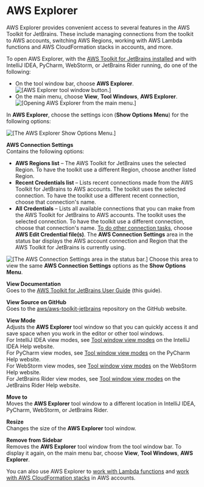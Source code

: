 # AWS Explorer<a name="aws-explorer"></a>

AWS Explorer provides convenient access to several features in the AWS Toolkit for JetBrains\. These include managing connections from the toolkit to AWS accounts, switching AWS Regions, working with AWS Lambda functions and AWS CloudFormation stacks in accounts, and more\.

To open AWS Explorer, with the [AWS Toolkit for JetBrains installed](key-tasks.md#key-tasks-install) and with IntelliJ IDEA, PyCharm, WebStorm, or JetBrains Rider running, do one of the following:
+ On the tool window bar, choose **AWS Explorer**\.  
![\[AWS Explorer tool window button.\]](http://docs.aws.amazon.com/toolkit-for-jetbrains/latest/userguide/)
+ On the main menu, choose **View**, **Tool Windows**, **AWS Explorer**\.  
![\[Opening AWS Explorer from the main menu.\]](http://docs.aws.amazon.com/toolkit-for-jetbrains/latest/userguide/)

In **AWS Explorer**, choose the settings icon \(**Show Options Menu**\) for the following options:

![\[The AWS Explorer Show Options Menu.\]](http://docs.aws.amazon.com/toolkit-for-jetbrains/latest/userguide/)

**AWS Connection Settings**  
Contains the following options:  
+ **AWS Regions list** – The AWS Toolkit for JetBrains uses the selected Region\. To have the toolkit use a different Region, choose another listed Region\.
+ **Recent Credentials list** – Lists recent connections made from the AWS Toolkit for JetBrains to AWS accounts\. The toolkit uses the selected connection\. To have the toolkit use a different recent connection, choose that connection's name\.
+ **All Credentials** – Lists all available connections that you can make from the AWS Toolkit for JetBrains to AWS accounts\. The toolkit uses the selected connection\. To have the toolkit use a different connection, choose that connection's name\. [To do other connection tasks](key-tasks.md#key-tasks-connections), choose **AWS Edit Credential file\(s\)**\.
The **AWS Connection Settings** area in the status bar displays the AWS account connection and Region that the AWS Toolkit for JetBrains is currently using\.  

![\[The AWS Connection Settings area in the status bar.\]](http://docs.aws.amazon.com/toolkit-for-jetbrains/latest/userguide/)
Choose this area to view the same **AWS Connection Settings** options as the **Show Options Menu**\.

**View Documentation**  
Goes to the [AWS Toolkit for JetBrains User Guide](https://docs.aws.amazon.com/toolkit-for-jetbrains/latest/userguide/) \(this guide\)\.

**View Source on GitHub**  
Goes to the [aws/aws\-toolkit\-jetbrains](https://github.com/aws/aws-toolkit-jetbrains) repository on the GitHub website\.

**View Mode**  
Adjusts the **AWS Explorer** tool window so that you can quickly access it and save space when you work in the editor or other tool windows\.  
For IntelliJ IDEA view modes, see [Tool window view modes](https://www.jetbrains.com/help/idea/viewing-modes.html) on the IntelliJ IDEA Help website\.  
For PyCharm view modes, see [Tool window view modes](https://www.jetbrains.com/help/pycharm/viewing-modes.html) on the PyCharm Help website\.  
For WebStorm view modes, see [Tool window view modes](https://www.jetbrains.com/help/webstorm/viewing-modes.html) on the WebStorm Help website\.  
For JetBrains Rider view modes, see [Tool window view modes](https://www.jetbrains.com/help/rider/Viewing_Modes.html) on the JetBrains Rider Help website\.

**Move to**  
Moves the **AWS Explorer** tool window to a different location in IntelliJ IDEA, PyCharm, WebStorm, or JetBrains Rider\.

**Resize**  
Changes the size of the **AWS Explorer** tool window\.

**Remove from Sidebar**  
Removes the **AWS Explorer** tool window from the tool window bar\. To display it again, on the main menu bar, choose **View**, **Tool Windows**, **AWS Explorer**\.

You can also use AWS Explorer to [work with Lambda functions](key-tasks.md#key-tasks-lambda) and [work with AWS CloudFormation stacks](key-tasks.md#key-tasks-cloudformation) in AWS accounts\.